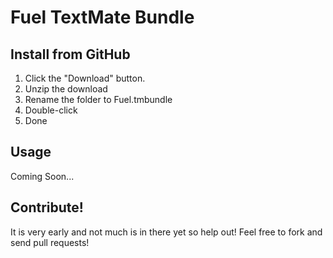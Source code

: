 # Fuel TextMate Bundle

## Install from GitHub

1. Click the "Download" button.
2. Unzip the download
3. Rename the folder to Fuel.tmbundle
4. Double-click
5. Done

## Usage

Coming Soon...

## Contribute!

It is very early and not much is in there yet so help out!  Feel free to fork and send pull requests!